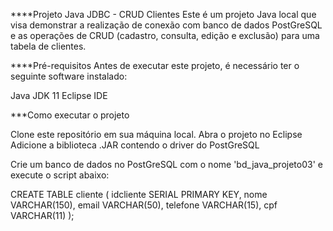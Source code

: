 ****Projeto Java JDBC - CRUD Clientes
Este é um projeto Java local que visa demonstrar a realização de conexão com banco de dados PostGreSQL e as operações de CRUD (cadastro, consulta, edição e exclusão) para uma tabela de clientes.

****Pré-requisitos
Antes de executar este projeto, é necessário ter o seguinte software instalado:

Java JDK 11
Eclipse IDE

***Como executar o projeto

Clone este repositório em sua máquina local.
Abra o projeto no Eclipse
Adicione a biblioteca .JAR contendo o driver do PostGreSQL

Crie um banco de dados no PostGreSQL com o nome 'bd_java_projeto03' e execute o script abaixo:

CREATE TABLE cliente (
  idcliente SERIAL PRIMARY KEY,
  nome VARCHAR(150),
  email VARCHAR(50),
  telefone VARCHAR(15),
  cpf VARCHAR(11)
);